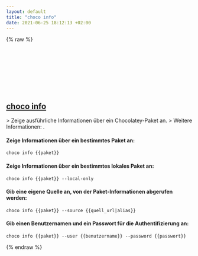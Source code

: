 ```yaml
---
layout: default
title: "choco info"
date: 2021-06-25 18:12:13 +02:00
---
```

{% raw %}
<h2 id="choco-info">
  <a href="/de/windows/choco-info.html">choco info</a> <a href="#choco-info"><svg class="icon">
    <use href="/assets/images/unicode_sprite.svg#link" />
  </svg></a>
</h2>
> Zeige ausführliche Informationen über ein Chocolatey-Paket an.
> Weitere Informationen: <https://chocolatey.org/docs/commands-info>.

#### Zeige Informationen über ein bestimmtes Paket an:
```shell
choco info {{paket}}
```
#### Zeige Informationen über ein bestimmtes lokales Paket an:
```shell
choco info {{paket}} --local-only
```
#### Gib eine eigene Quelle an, von der Paket-Informationen abgerufen werden:
```shell
choco info {{paket}} --source {{quell_url|alias}}
```
#### Gib einen Benutzernamen und ein Passwort für die Authentifizierung an:
```shell
choco info {{paket}} --user {{benutzername}} --password {{passwort}}
```
{% endraw %}